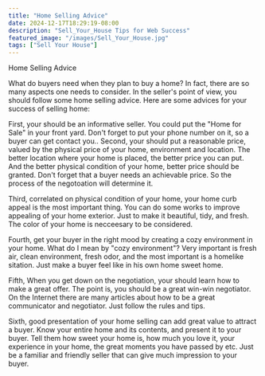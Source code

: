 ```yaml
---
title: "Home Selling Advice"
date: 2024-12-17T18:29:19-08:00
description: "Sell_Your_House Tips for Web Success"
featured_image: "/images/Sell_Your_House.jpg"
tags: ["Sell Your House"]
---
```


Home Selling Advice

What do buyers need when they plan to buy a home? In fact, there are so many aspects one needs to consider. In the seller's point of view, you should follow some home selling advice. Here are some advices for your success of selling home:

First, your should be an informative seller. You could put the "Home for Sale" in your front yard. Don't forget to put your phone number on it, so a buyer can get contact you..
Second, your should put a reasonable price, valued by the physical price of your home, environment and location. The better location where your home is placed, the better price you can put. And the better physical condition of your home, better price should be granted. Don't forget that a buyer needs an achievable price. So the process of the negotoation will determine it.

Third, correlated on physical condition of your home, your home curb appeal is the most important thing. You can do some works to improve appealing of your home exterior. Just to make it beautiful, tidy, and fresh. The color of your home is necceesary to be considered.

Fourth, get your buyer in the right mood by creating a cozy environment in your home. What do I mean by "cozy environment"?  Very important is  fresh air, clean environment, fresh odor, and the most important is a homelike sitation. Just make a buyer feel like in his own home sweet home.

Fifth, When you get down on the negotiation, your should learn how to make a great offer. The point is, you should be a great win-win negotiator. On the Internet there are many articles about how to be a great communicator and negotiator. Just follow the rules and tips.

Sixth, good presentation of your home selling can add great value to attract a buyer. Know your entire home and its contents, and present it to your buyer. Tell them how sweet your home is, how much you love it, your experience in your home, the great moments you have passed by etc. Just be a familiar and friendly seller that can give much impression to your buyer. 

